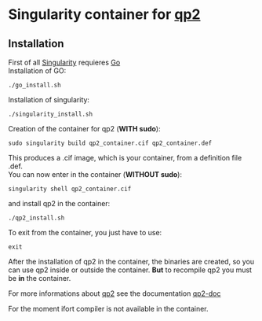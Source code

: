 # Singularity container for [qp2](https://github.com/QuantumPackage/qp2)

## Installation
First of all [Singularity](https://sylabs.io/guides/latest/user-guide/) requieres [Go](https://go.dev/dl/)  
Installation of GO:  
```
./go_install.sh  
```
Installation of singularity:  
```
./singularity_install.sh  
 ``` 
Creation of the container for qp2 (**WITH sudo**):  
```
sudo singularity build qp2_container.cif qp2_container.def  
```
This produces a .cif image, which is your container, from a definition file .def.    
You can now enter in the container (**WITHOUT sudo**):  
```
singularity shell qp2_container.cif  
```
and install qp2 in the container:  
```
./qp2_install.sh  
```
To exit from the container, you just have to use:
```
exit
```

After the installation of qp2 in the container, the binaries are created, so you can use qp2 inside or outside the container. **But** to recompile qp2 you must be **in** the container. 

For more informations about [qp2](https://github.com/QuantumPackage/qp2) see the documentation [qp2-doc](https://quantum-package.readthedocs.io/en/master/)  

For the moment ifort compiler is not available in the container.
